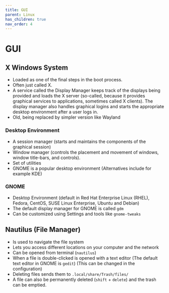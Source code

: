 ```yaml
---
title: GUI
parent: Linux
has_children: true
nav_order: 4
---
```

# GUI

## X Windows System

- Loaded as one of the final steps in the boot process.
- Often just called X.
- A service called the Display Manager keeps track of the displays being provided and loads the X server (so-called, because it provides graphical services to applications, sometimes called X clients). The display manager also handles graphical logins and starts the appropriate desktop environment after a user logs in.
- Old, being replaced by simpler version like Wayland

### Desktop Environment

- A session manager (starts and maintains the components of the graphical session)
- Window manager (controls the placement and movement of windows, window title-bars, and controls).
- Set of utilities
- GNOME is a popular desktop environment (Alternatives include for example KDE)

### GNOME

- Desktop Environment (default in Red Hat Enterprise Linux (RHEL), Fedora, CentOS, SUSE Linux Enterprise, Ubuntu and Debian)
- The default display manager for GNOME is called `gdm`
- Can be customized using Settings and tools like `gnome-tweaks`

## Nautilus (File Manager)

 - Is used to navigate the file system
 - Lets you access different locations on your computer and the network
 - Can be opened from terminal (`nautilus`)
 - When a file is double-clicked is opened with a text editor (The default text editor in GNOME is `gedit`) (This can be changed in the configuration)
 - Deleting files sends them to `.local/share/Trash/files/`
 - A file can also be permanently deleted (`shift` + `delete`) and the trash can be emptied.
